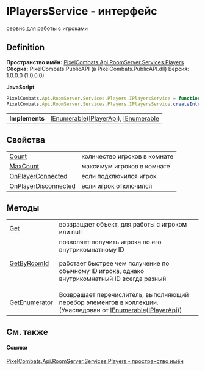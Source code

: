 # IPlayersService - интерфейс


сервис для работы с игроками



## Definition
**Пространство имён:** <a href="708e122f-41de-30e3-c143-1ccf02ad493a">PixelCombats.Api.RoomServer.Services.Players</a>  
**Сборка:** PixelCombats.PublicAPI (в PixelCombats.PublicAPI.dll) Версия: 1.0.0.0 (1.0.0.0)

**JavaScript**
``` JavaScript
PixelCombats.Api.RoomServer.Services.Players.IPlayersService = function();
PixelCombats.Api.RoomServer.Services.Players.IPlayersService.createInterface('PixelCombats.Api.RoomServer.Services.Players.IPlayersService');
```

<table><tr><td><strong>Implements</strong></td><td><a href="https://learn.microsoft.com/dotnet/api/system.collections.generic.ienumerable-1" target="_blank" rel="noopener noreferrer">IEnumerable</a>(<a href="daff9440-f4d4-79a2-3653-919bb66eae04">IPlayerApi</a>), <a href="https://learn.microsoft.com/dotnet/api/system.collections.ienumerable" target="_blank" rel="noopener noreferrer">IEnumerable</a></td></tr>
</table>



## Свойства
<table>
<tr>
<td><a href="43396d0b-3144-502b-6c3c-ab64b8743d1e">Count</a></td>
<td>количество игроков в комнате</td></tr>
<tr>
<td><a href="68696ada-584c-fbf8-0e1f-79959f639f54">MaxCount</a></td>
<td>максимум игроков в комнате</td></tr>
<tr>
<td><a href="e5deb0fc-d120-4d94-34f8-5b8345b0690f">OnPlayerConnected</a></td>
<td>если подключился игрок</td></tr>
<tr>
<td><a href="d346ec70-7426-5d05-eb20-3a35e91c688f">OnPlayerDisconnected</a></td>
<td>если игрок отключился</td></tr>
</table>

## Методы
<table>
<tr>
<td><a href="daa2ff23-5e74-e231-a93b-611f1d2279f5">Get</a></td>
<td>возвращает объект, для работы с игроком или null</td></tr>
<tr>
<td><a href="36ca1c0e-a122-8069-1c4d-00f2aca651f3">GetByRoomId</a></td>
<td>позволяет получить игрока по его внутрикомнатному ID <p>работает быстрее чем получение по обычному ID игрока, однако внутрикомнатный ID всегда разный</p></td></tr>
<tr>
<td><a href="https://learn.microsoft.com/dotnet/api/system.collections.generic.ienumerable-1.getenumerator#system-collections-generic-ienumerable-1-getenumerator" target="_blank" rel="noopener noreferrer">GetEnumerator</a></td>
<td>Возвращает перечислитель, выполняющий перебор элементов в коллекции.<br />(Унаследован от <a href="https://learn.microsoft.com/dotnet/api/system.collections.generic.ienumerable-1" target="_blank" rel="noopener noreferrer">IEnumerable</a>(<a href="daff9440-f4d4-79a2-3653-919bb66eae04">IPlayerApi</a>))</td></tr>
</table>

## См. также


#### Ссылки
<a href="708e122f-41de-30e3-c143-1ccf02ad493a">PixelCombats.Api.RoomServer.Services.Players - пространство имён</a>  
